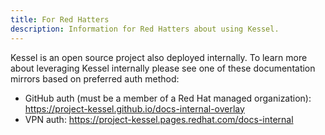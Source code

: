 ```yaml
---
title: For Red Hatters
description: Information for Red Hatters about using Kessel.
---
```


Kessel is an open source project also deployed internally. To learn more about leveraging Kessel
internally please see one of these documentation mirrors based on preferred auth method:

- GitHub auth (must be a member of a Red Hat managed organization): https://project-kessel.github.io/docs-internal-overlay
- VPN auth: https://project-kessel.pages.redhat.com/docs-internal

